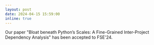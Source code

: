 ```yaml
---
layout: post
date: 2024-04-15 15:59:00
inline: true
---
```


Our paper "Bloat beneath Python’s Scales:
A Fine-Grained Inter-Project Dependency Analysis" has been accepted to FSE'24.
